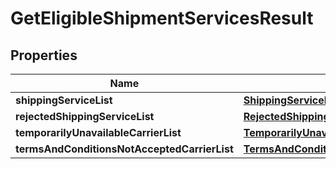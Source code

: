 # GetEligibleShipmentServicesResult

## Properties
Name | Type | Description | Notes
------------ | ------------- | ------------- | -------------
**shippingServiceList** | [**ShippingServiceList**](ShippingServiceList.md) |  | 
**rejectedShippingServiceList** | [**RejectedShippingServiceList**](RejectedShippingServiceList.md) |  |  [optional]
**temporarilyUnavailableCarrierList** | [**TemporarilyUnavailableCarrierList**](TemporarilyUnavailableCarrierList.md) |  |  [optional]
**termsAndConditionsNotAcceptedCarrierList** | [**TermsAndConditionsNotAcceptedCarrierList**](TermsAndConditionsNotAcceptedCarrierList.md) |  |  [optional]
